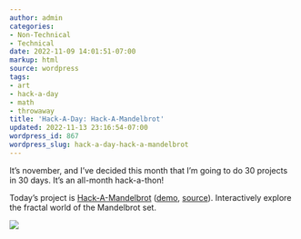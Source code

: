 ```yaml
---
author: admin
categories:
- Non-Technical
- Technical
date: 2022-11-09 14:01:51-07:00
markup: html
source: wordpress
tags:
- art
- hack-a-day
- math
- throwaway
title: 'Hack-A-Day: Hack-A-Mandelbrot'
updated: 2022-11-13 23:16:54-07:00
wordpress_id: 867
wordpress_slug: hack-a-day-hack-a-mandelbrot
---
```

It’s november, and I’ve decided this month that I’m going to do 30 projects in 30 days. It’s an all-month hack-a-thon!

Today’s project is [Hack-A-Mandelbrot](https://tilde.za3k.com/hackaday/mandelbrot/) ([demo](https://tilde.za3k.com/hackaday/mandelbrot/), [source](https://github.com/za3k/day09_mandelbrot)). Interactively explore the fractal world of the Mandelbrot set.

[![](https://blog.za3k.com/wp-content/uploads/2022/11/screenshot-8.png)](https://tilde.za3k.com/hackaday/mandelbrot/)
